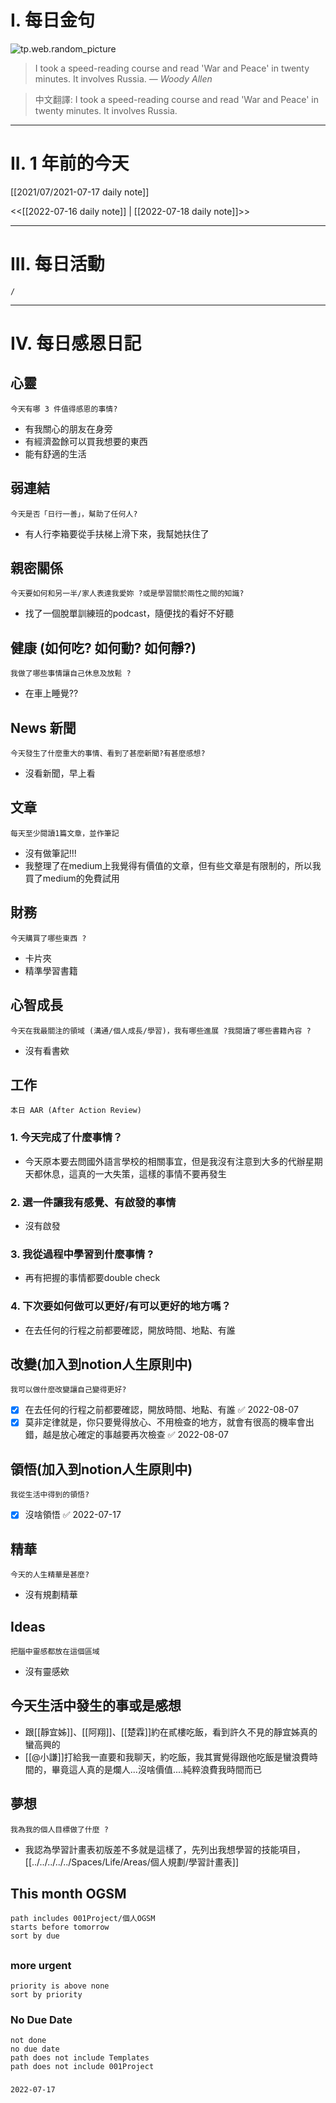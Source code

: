 # I. 每日金句
![tp.web.random_picture](https://images.unsplash.com/photo-1656151185805-e9f3e9bd8683?crop=entropy&cs=tinysrgb&fit=crop&fm=jpg&h=1080&ixid=MnwxfDB8MXxyYW5kb218MHx8fHx8fHx8MTY1ODA2MDIxOQ&ixlib=rb-1.2.1&q=80&w=1920) <br>
> I took a speed-reading course and read 'War and Peace' in twenty minutes. It involves Russia.
> — <cite>Woody Allen</cite>

>中文翻譯:
> I took a speed-reading course and read 'War and Peace' in twenty minutes. It involves Russia.
---

# II. 1 年前的今天
[[2021/07/2021-07-17 daily note]]

<<[[2022-07-16 daily note]] | [[2022-07-18 daily note]]>>

---
# III. 每日活動
```ActivityHistory
/

```

---
# IV. 每日感恩日記
## 心靈
```note-brown
今天有哪 3 件值得感恩的事情?
```
- 有我關心的朋友在身旁
- 有經濟盈餘可以買我想要的東西
- 能有舒適的生活

## 弱連結
```note-brown
今天是否「日行一善」，幫助了任何人?
```
- 有人行李箱要從手扶梯上滑下來，我幫她扶住了

## 親密關係
```note-brown
今天要如何和另一半/家人表達我愛妳 ?或是學習關於兩性之間的知識?
```
- 找了一個脫單訓練班的podcast，隨便找的看好不好聽

## 健康 (如何吃? 如何動? 如何靜?)
```note-brown
我做了哪些事情讓自己休息及放鬆 ?
```
- 在車上睡覺??

## News 新聞
```note-brown
今天發生了什麼重大的事情、看到了甚麼新聞?有甚麼感想?
```
- 沒看新聞，早上看

## 文章
```note-brown
每天至少閱讀1篇文章，並作筆記
```
- 沒有做筆記!!!
- 我整理了在medium上我覺得有價值的文章，但有些文章是有限制的，所以我買了medium的免費試用

## 財務
```note-brown
今天購買了哪些東西 ?
```
- 卡片夾
- 精準學習書籍


## 心智成長
```note-brown
今天在我最關注的領域 (溝通/個人成長/學習)，我有哪些進展 ?我閱讀了哪些書籍內容 ?
```
- 沒有看書欸

## 工作
```note-brown
本日 AAR (After Action Review)
```

### 1. 今天完成了什麼事情？ 
- 今天原本要去問國外語言學校的相關事宜，但是我沒有注意到大多的代辦星期天都休息，這真的一大失策，這樣的事情不要再發生

### 2. 選一件讓我有感覺、有啟發的事情 
- 沒有啟發

### 3. 我從過程中學習到什麼事情 ? 
- 再有把握的事情都要double check

### 4. 下次要如何做可以更好/有可以更好的地方嗎？
- 在去任何的行程之前都要確認，開放時間、地點、有誰

## 改變(加入到notion人生原則中)
```note-brown
我可以做什麼改變讓自己變得更好?
```
- [x] 在去任何的行程之前都要確認，開放時間、地點、有誰 ✅ 2022-08-07
- [x] 莫非定律就是，你只要覺得放心、不用檢查的地方，就會有很高的機率會出錯，越是放心確定的事越要再次檢查 ✅ 2022-08-07

## 領悟(加入到notion人生原則中)
```note-brown
我從生活中得到的領悟?
```
- [x] 沒啥領悟 ✅ 2022-07-17

## 精華
```note-brown
今天的人生精華是甚麼?
```
- 沒有規劃精華

## Ideas
```note-brown
把腦中靈感都放在這個區域
```
- 沒有靈感欸

## 今天生活中發生的事或是感想
- 跟[[靜宜姊]]、[[阿翔]]、[[楚霖]]約在貳樓吃飯，看到許久不見的靜宜姊真的蠻高興的
- [[@小謙]]打給我一直要和我聊天，約吃飯，我其實覺得跟他吃飯是蠻浪費時間的，畢竟這人真的是爛人...沒啥價值....純粹浪費我時間而已

## 夢想
```note-brown
我為我的個人目標做了什麼 ?
```
- 我認為學習計畫表初版差不多就是這樣了，先列出我想學習的技能項目，[[../../../../../Spaces/Life/Areas/個人規劃/學習計畫表]]


## This month OGSM 
```
path includes 001Project/個人OGSM
starts before tomorrow
sort by due
```

##  
### more urgent
```
priority is above none
sort by priority
```
### No Due Date
```
not done
no due date
path does not include Templates
path does not include 001Project
```

### 

```
2022-07-17
```